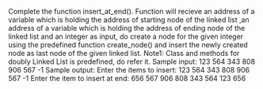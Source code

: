 Complete the function insert_at_end(). Function will recieve an address of a variable which is holding the address of starting node of the linked list ,an address of a variable which is holding the address of ending node of the linked list and an integer as input, do create a node for the given integer using the predefined function create_node() and insert the newly created node as last node of the given linked list. Note1: Class and methods for doubly Linked List is predefined, do refer it. Sample input: 123 564 343 808 906 567 -1 Sample output: Enter the items to insert: 123 564 343 808 906 567 -1 Enter the item to insert at end: 656 
567 906 808 343 564 123 656
